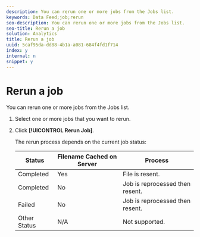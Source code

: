 ```yaml
---
description: You can rerun one or more jobs from the Jobs list.
keywords: Data Feed;job;rerun
seo-description: You can rerun one or more jobs from the Jobs list.
seo-title: Rerun a job
solution: Analytics
title: Rerun a job
uuid: 5caf95da-dd88-4b1a-a081-684f4fd1f714
index: y
internal: n
snippet: y
---
```


# Rerun a job

You can rerun one or more jobs from the Jobs list.

1. Select one or more jobs that you want to rerun.
1. Click **[!UICONTROL Rerun Job]**.

   The rerun process depends on the current job status:

   |  Status  | Filename Cached on Server  | Process  |
   |---|---|---|
   |  Completed  | Yes  | File is resent.  |
   |  Completed  | No  | Job is reprocessed then resent.  |
   |  Failed  | No  | Job is reprocessed then resent.  |
   |  Other Status  | N/A  | Not supported.  |

